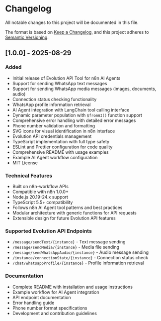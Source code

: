 # Changelog

All notable changes to this project will be documented in this file.

The format is based on [Keep a Changelog](https://keepachangelog.com/en/1.0.0/),
and this project adheres to [Semantic Versioning](https://semver.org/spec/v2.0.0.html).

## [1.0.0] - 2025-08-29

### Added
- Initial release of Evolution API Tool for n8n AI Agents
- Support for sending WhatsApp text messages
- Support for sending WhatsApp media messages (images, documents, audio)
- Connection status checking functionality
- WhatsApp profile information retrieval
- AI Agent integration with LangChain tool calling interface
- Dynamic parameter population with `$fromAI()` function support
- Comprehensive error handling with detailed error messages
- Phone number validation and formatting
- SVG icons for visual identification in n8n interface
- Evolution API credentials management
- TypeScript implementation with full type safety
- ESLint and Prettier configuration for code quality
- Comprehensive README with usage examples
- Example AI Agent workflow configuration
- MIT License

### Technical Features
- Built on n8n-workflow APIs
- Compatible with n8n 1.0.0+
- Node.js 20.19-24.x support
- TypeScript 5.5+ compatibility
- Follows n8n AI Agent tool patterns and best practices
- Modular architecture with generic functions for API requests
- Extensible design for future Evolution API features

### Supported Evolution API Endpoints
- `/message/sendText/{instance}` - Text message sending
- `/message/sendMedia/{instance}` - Media file sending  
- `/message/sendWhatsAppAudio/{instance}` - Audio message sending
- `/instance/connectionState/{instance}` - Connection status check
- `/chat/whatsappProfile/{instance}` - Profile information retrieval

### Documentation
- Complete README with installation and usage instructions
- Example workflow for AI Agent integration
- API endpoint documentation
- Error handling guide
- Phone number format specifications
- Development and contribution guidelines